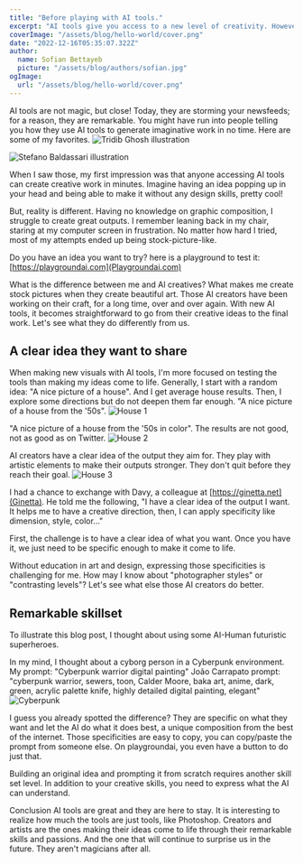 ```yaml
---
title: "Before playing with AI tools."
excerpt: "AI tools give you access to a new level of creativity. However, the learning curve to reach great output is longer that you might think."
coverImage: "/assets/blog/hello-world/cover.png"
date: "2022-12-16T05:35:07.322Z"
author:
  name: Sofian Bettayeb
  picture: "/assets/blog/authors/sofian.jpg"
ogImage:
  url: "/assets/blog/hello-world/cover.png"
---
```


AI tools are not magic, but close!
Today, they are storming your newsfeeds; for a reason, they are remarkable. You might have run into people telling you how they use AI tools to generate imaginative work in no time. Here are some of my favorites.
![Tridib Ghosh illustration](/assets/blog/hello-world/blog1-illu1.png "Tridib Ghosh illustration")

![Stefano Baldassari illustration](/assets/blog/hello-world/blog1-illu2.png "Stefano Baldassari illustration")


When I saw those, my first impression was that anyone accessing AI tools can create creative work in minutes. Imagine having an idea popping up in your head and being able to make it without any design skills, pretty cool!

But, reality is different. Having no knowledge on graphic composition, I struggle to create great outputs. I remember leaning back in my chair, staring at my computer screen in frustration. No matter how hard I tried, most of my attempts ended up being stock-picture-like. 

Do you have an idea you want to try? here is a playground to test it: [https://playgroundai.com](Playgroundai.com)

What is the difference between me and AI creatives?
What makes me create stock pictures when they create beautiful art.
Those AI creators have been working on their craft, for a long time, over and over again. With new AI tools, it becomes straightforward to go from their creative ideas to the final work. Let's see what they do differently from us.

## A clear idea they want to share
When making new visuals with AI tools, I'm more focused on testing the tools than making my ideas come to life. Generally, I start with a random idea:
"A nice picture of a house". And I get average house results.
Then, I explore some directions but do not deepen them far enough.
"A nice picture of a house from the '50s".
![House 1](/assets/blog/hello-world/house-1.png "House 1")

"A nice picture of a house from the '50s in color".
The results are not good, not as good as on Twitter.
![House 2](/assets/blog/hello-world/house-2.png "House 2")


AI creators have a clear idea of the output they aim for. They play with artistic elements to make their outputs stronger. They don't quit before they reach their goal.
![House 3](/assets/blog/hello-world/house-3.png "House 3")

I had a chance to exchange with Davy, a colleague at [https://ginetta.net](Ginetta). He told me the following, "I have a clear idea of the output I want. It helps me to have a creative direction, then, I can apply specificity like dimension, style, color..."

First, the challenge is to have a clear idea of what you want. Once you have it, we just need to be specific enough to make it come to life.

Without education in art and design, expressing those specificities is challenging for me. How may I know about "photographer styles" or "contrasting levels"? Let's see what else those AI creators do better.

## Remarkable skillset
To illustrate this blog post, I thought about using some AI-Human futuristic superheroes.

In my mind, I thought about a cyborg person in a Cyberpunk environment.
My prompt: "Cyberpunk warrior digital painting"
João Carrapato prompt: "cyberpunk warrior, sewers, toon, Calder Moore, baka art, anime, dark, green, acrylic palette knife, highly detailed digital painting, elegant"
![Cyberpunk](/assets/blog/hello-world/cyberpunk.png "Cyberpunk")

I guess you already spotted the difference? They are specific on what they want and let the AI do what it does best, a unique composition from the best of the internet.
Those specificities are easy to copy, you can copy/paste the prompt from someone else. On playgroundai, you even have a button to do just that.

Building an original idea and prompting it from scratch requires another skill set level. In addition to your creative skills, you need to express what the AI can understand.

Conclusion
AI tools are great and they are here to stay. It is interesting to realize how much the tools are just tools, like Photoshop. Creators and artists are the ones making their ideas come to life through their remarkable skills and passions. And the one that will continue to surprise us in the future.
They aren't magicians after all.
